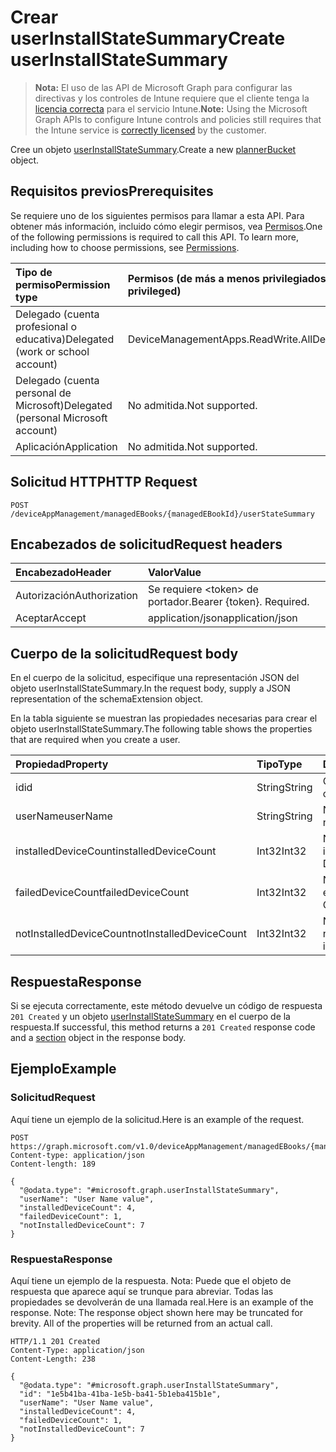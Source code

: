 # <a name="create-userinstallstatesummary"></a><span data-ttu-id="18245-101">Crear userInstallStateSummary</span><span class="sxs-lookup"><span data-stu-id="18245-101">Create userInstallStateSummary</span></span>

> <span data-ttu-id="18245-102">**Nota:** El uso de las API de Microsoft Graph para configurar las directivas y los controles de Intune requiere que el cliente tenga la [licencia correcta](https://go.microsoft.com/fwlink/?linkid=839381) para el servicio Intune.</span><span class="sxs-lookup"><span data-stu-id="18245-102">**Note:** Using the Microsoft Graph APIs to configure Intune controls and policies still requires that the Intune service is [correctly licensed](https://go.microsoft.com/fwlink/?linkid=839381) by the customer.</span></span>

<span data-ttu-id="18245-103">Cree un objeto [userInstallStateSummary](../resources/intune_books_userinstallstatesummary.md).</span><span class="sxs-lookup"><span data-stu-id="18245-103">Create a new [plannerBucket](../resources/intune_books_userinstallstatesummary.md) object.</span></span>
## <a name="prerequisites"></a><span data-ttu-id="18245-104">Requisitos previos</span><span class="sxs-lookup"><span data-stu-id="18245-104">Prerequisites</span></span>
<span data-ttu-id="18245-p101">Se requiere uno de los siguientes permisos para llamar a esta API. Para obtener más información, incluido cómo elegir permisos, vea [Permisos](../../../concepts/permissions_reference.md).</span><span class="sxs-lookup"><span data-stu-id="18245-p101">One of the following permissions is required to call this API. To learn more, including how to choose permissions, see [Permissions](../../../concepts/permissions_reference.md).</span></span>

|<span data-ttu-id="18245-107">Tipo de permiso</span><span class="sxs-lookup"><span data-stu-id="18245-107">Permission type</span></span>|<span data-ttu-id="18245-108">Permisos (de más a menos privilegiados)</span><span class="sxs-lookup"><span data-stu-id="18245-108">Permissions (from least to most privileged)</span></span>|
|:---|:---|
|<span data-ttu-id="18245-109">Delegado (cuenta profesional o educativa)</span><span class="sxs-lookup"><span data-stu-id="18245-109">Delegated (work or school account)</span></span>|<span data-ttu-id="18245-110">DeviceManagementApps.ReadWrite.All</span><span class="sxs-lookup"><span data-stu-id="18245-110">DeviceManagementApps.ReadWrite.All</span></span>|
|<span data-ttu-id="18245-111">Delegado (cuenta personal de Microsoft)</span><span class="sxs-lookup"><span data-stu-id="18245-111">Delegated (personal Microsoft account)</span></span>|<span data-ttu-id="18245-112">No admitida.</span><span class="sxs-lookup"><span data-stu-id="18245-112">Not supported.</span></span>|
|<span data-ttu-id="18245-113">Aplicación</span><span class="sxs-lookup"><span data-stu-id="18245-113">Application</span></span>|<span data-ttu-id="18245-114">No admitida.</span><span class="sxs-lookup"><span data-stu-id="18245-114">Not supported.</span></span>|

## <a name="http-request"></a><span data-ttu-id="18245-115">Solicitud HTTP</span><span class="sxs-lookup"><span data-stu-id="18245-115">HTTP Request</span></span>
<!-- {
  "blockType": "ignored"
}
-->
``` http
POST /deviceAppManagement/managedEBooks/{managedEBookId}/userStateSummary
```

## <a name="request-headers"></a><span data-ttu-id="18245-116">Encabezados de solicitud</span><span class="sxs-lookup"><span data-stu-id="18245-116">Request headers</span></span>
|<span data-ttu-id="18245-117">Encabezado</span><span class="sxs-lookup"><span data-stu-id="18245-117">Header</span></span>|<span data-ttu-id="18245-118">Valor</span><span class="sxs-lookup"><span data-stu-id="18245-118">Value</span></span>|
|:---|:---|
|<span data-ttu-id="18245-119">Autorización</span><span class="sxs-lookup"><span data-stu-id="18245-119">Authorization</span></span>|<span data-ttu-id="18245-120">Se requiere &lt;token&gt; de portador.</span><span class="sxs-lookup"><span data-stu-id="18245-120">Bearer {token}. Required.</span></span>|
|<span data-ttu-id="18245-121">Aceptar</span><span class="sxs-lookup"><span data-stu-id="18245-121">Accept</span></span>|<span data-ttu-id="18245-122">application/json</span><span class="sxs-lookup"><span data-stu-id="18245-122">application/json</span></span>|

## <a name="request-body"></a><span data-ttu-id="18245-123">Cuerpo de la solicitud</span><span class="sxs-lookup"><span data-stu-id="18245-123">Request body</span></span>
<span data-ttu-id="18245-124">En el cuerpo de la solicitud, especifique una representación JSON del objeto userInstallStateSummary.</span><span class="sxs-lookup"><span data-stu-id="18245-124">In the request body, supply a JSON representation of the schemaExtension object.</span></span>

<span data-ttu-id="18245-125">En la tabla siguiente se muestran las propiedades necesarias para crear el objeto userInstallStateSummary.</span><span class="sxs-lookup"><span data-stu-id="18245-125">The following table shows the properties that are required when you create a user.</span></span>

|<span data-ttu-id="18245-126">Propiedad</span><span class="sxs-lookup"><span data-stu-id="18245-126">Property</span></span>|<span data-ttu-id="18245-127">Tipo</span><span class="sxs-lookup"><span data-stu-id="18245-127">Type</span></span>|<span data-ttu-id="18245-128">Descripción</span><span class="sxs-lookup"><span data-stu-id="18245-128">Description</span></span>|
|:---|:---|:---|
|<span data-ttu-id="18245-129">id</span><span class="sxs-lookup"><span data-stu-id="18245-129">id</span></span>|<span data-ttu-id="18245-130">String</span><span class="sxs-lookup"><span data-stu-id="18245-130">String</span></span>|<span data-ttu-id="18245-131">Clave de la entidad.</span><span class="sxs-lookup"><span data-stu-id="18245-131">Key of the setting.</span></span>|
|<span data-ttu-id="18245-132">userName</span><span class="sxs-lookup"><span data-stu-id="18245-132">userName</span></span>|<span data-ttu-id="18245-133">String</span><span class="sxs-lookup"><span data-stu-id="18245-133">String</span></span>|<span data-ttu-id="18245-134">Nombre de usuario.</span><span class="sxs-lookup"><span data-stu-id="18245-134">User name.</span></span>|
|<span data-ttu-id="18245-135">installedDeviceCount</span><span class="sxs-lookup"><span data-stu-id="18245-135">installedDeviceCount</span></span>|<span data-ttu-id="18245-136">Int32</span><span class="sxs-lookup"><span data-stu-id="18245-136">Int32</span></span>|<span data-ttu-id="18245-137">Número de dispositivos instalados.</span><span class="sxs-lookup"><span data-stu-id="18245-137">Installed Device Count.</span></span>|
|<span data-ttu-id="18245-138">failedDeviceCount</span><span class="sxs-lookup"><span data-stu-id="18245-138">failedDeviceCount</span></span>|<span data-ttu-id="18245-139">Int32</span><span class="sxs-lookup"><span data-stu-id="18245-139">Int32</span></span>|<span data-ttu-id="18245-140">Número de dispositivos erróneos.</span><span class="sxs-lookup"><span data-stu-id="18245-140">Failed Device Count.</span></span>|
|<span data-ttu-id="18245-141">notInstalledDeviceCount</span><span class="sxs-lookup"><span data-stu-id="18245-141">notInstalledDeviceCount</span></span>|<span data-ttu-id="18245-142">Int32</span><span class="sxs-lookup"><span data-stu-id="18245-142">Int32</span></span>|<span data-ttu-id="18245-143">Número de dispositivos no instalados.</span><span class="sxs-lookup"><span data-stu-id="18245-143">Not installed device count.</span></span>|



## <a name="response"></a><span data-ttu-id="18245-144">Respuesta</span><span class="sxs-lookup"><span data-stu-id="18245-144">Response</span></span>
<span data-ttu-id="18245-145">Si se ejecuta correctamente, este método devuelve un código de respuesta `201 Created` y un objeto [userInstallStateSummary](../resources/intune_books_userinstallstatesummary.md) en el cuerpo de la respuesta.</span><span class="sxs-lookup"><span data-stu-id="18245-145">If successful, this method returns a `201 Created` response code and a [section](../resources/intune_books_userinstallstatesummary.md) object in the response body.</span></span>

## <a name="example"></a><span data-ttu-id="18245-146">Ejemplo</span><span class="sxs-lookup"><span data-stu-id="18245-146">Example</span></span>
### <a name="request"></a><span data-ttu-id="18245-147">Solicitud</span><span class="sxs-lookup"><span data-stu-id="18245-147">Request</span></span>
<span data-ttu-id="18245-148">Aquí tiene un ejemplo de la solicitud.</span><span class="sxs-lookup"><span data-stu-id="18245-148">Here is an example of the request.</span></span>
``` http
POST https://graph.microsoft.com/v1.0/deviceAppManagement/managedEBooks/{managedEBookId}/userStateSummary
Content-type: application/json
Content-length: 189

{
  "@odata.type": "#microsoft.graph.userInstallStateSummary",
  "userName": "User Name value",
  "installedDeviceCount": 4,
  "failedDeviceCount": 1,
  "notInstalledDeviceCount": 7
}
```

### <a name="response"></a><span data-ttu-id="18245-149">Respuesta</span><span class="sxs-lookup"><span data-stu-id="18245-149">Response</span></span>
<span data-ttu-id="18245-p102">Aquí tiene un ejemplo de la respuesta. Nota: Puede que el objeto de respuesta que aparece aquí se trunque para abreviar. Todas las propiedades se devolverán de una llamada real.</span><span class="sxs-lookup"><span data-stu-id="18245-p102">Here is an example of the response. Note: The response object shown here may be truncated for brevity. All of the properties will be returned from an actual call.</span></span>
``` http
HTTP/1.1 201 Created
Content-Type: application/json
Content-Length: 238

{
  "@odata.type": "#microsoft.graph.userInstallStateSummary",
  "id": "1e5b41ba-41ba-1e5b-ba41-5b1eba415b1e",
  "userName": "User Name value",
  "installedDeviceCount": 4,
  "failedDeviceCount": 1,
  "notInstalledDeviceCount": 7
}
```



